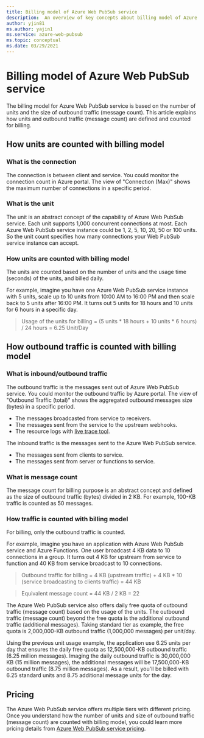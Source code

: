 ```yaml
---
title: Billing model of Azure Web PubSub service
description:  An overview of key concepts about billing model of Azure Web PubSub service.
author: yjin81
ms.author: yajin1
ms.service: azure-web-pubsub
ms.topic: conceptual
ms.date: 03/29/2021
---
```


# Billing model of Azure Web PubSub service

The billing model for Azure Web PubSub service is based on the number of units and the size of outbound traffic (message count). This article explains how units and outbound traffic (message count) are defined and counted for billing.

## How units are counted with billing model

### What is the connection

The connection is between client and service. You could monitor the connection count in Azure portal. The view of "Connection (Max)" shows the maximum number of connections in a specific period. 

### What is the unit

The unit is an abstract concept of the capability of Azure Web PubSub service. Each unit supports 1,000 concurrent connections at most. Each Azure Web PubSub service instance could be 1, 2, 5, 10, 20, 50 or 100 units. So the unit count specifies how many connections your Web PubSub service instance can accept.

###  How units are counted with billing model

The units are counted based on the number of units and the usage time (seconds) of the units, and billed daily. 

For example, imagine you have one Azure Web PubSub service instance with 5 units, scale up to 10 units from 10:00 AM to 16:00 PM and then scale back to 5 units after 16:00 PM. It turns out 5 units for 18 hours and 10 units for 6 hours in a specific day.

> Usage of the units for billing = (5 units * 18 hours + 10 units * 6 hours) / 24 hours = 6.25 Unit/Day

## How outbound traffic is counted with billing model

### What is inbound/outbound traffic 

The outbound traffic is the messages sent out of Azure Web PubSub service. You could monitor the outbound traffic by Azure portal. The view of "Outbound Traffic (total)" shows the aggregated outbound messages size (bytes) in a specific period.

- The messages broadcasted from service to receivers.
- The messages sent from the service to the upstream webhooks.
- The resource logs with [live trace tool](./howto-troubleshoot-resource-logs.md#capture-resource-logs-with-azure-web-pubsub-service-live-trace-tool). 

The inbound traffic is the messages sent to the Azure Web PubSub service. 

- The messages sent from clients to service.
- The messages sent from server or functions to service.

### What is message count

The message count for billing purpose is an abstract concept and defined as the size of outbound traffic (bytes) divided in 2 KB. For example, 100-KB traffic is counted as 50 messages.  

### How traffic is counted with billing model

For billing, only the outbound traffic is counted. 

For example, imagine you have an application with Azure Web PubSub service and Azure Functions. One user broadcast 4 KB data to 10 connections in a group. It turns out 4 KB for upstream from service to function and 40 KB from service broadcast to 10 connections.

> Outbound traffic for billing = 4 KB (upstream traffic) + 4 KB * 10 (service broadcasting to clients traffic) = 44 KB

> Equivalent message count = 44 KB / 2 KB = 22

The Azure Web PubSub service also offers daily free quota of outbound traffic (message count) based on the usage of the units. The outbound traffic (message count) beyond the free quota is the additional outbound traffic (additional messages). Taking standard tier as example, the free quota is 2,000,000-KB outbound traffic (1,000,000 messages) per unit/day.

Using the previous unit usage example, the application use 6.25 units per day that ensures the daily free quota as 12,500,000-KB outbound traffic (6.25 million messages). Imaging the daily outbound traffic is 30,000,000 KB (15 million messages), the additional messages will be 17,500,000-KB outbound traffic (8.75 million messages). As a result, you'll be billed with 6.25 standard units and 8.75 additional message units for the day.

## Pricing 

The Azure Web PubSub service offers multiple tiers with different pricing. Once you understand how the number of units and size of outbound traffic (message count) are counted with billing model, you could learn more pricing details from [Azure Web PubSub service pricing](https://azure.microsoft.com/pricing/details/web-pubsub).





